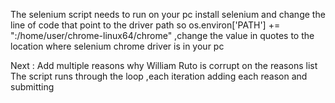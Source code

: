The selenium script needs to run on your pc
install selenium and change the line of code that point to the driver path
so os.environ['PATH'] += ":/home/user/chrome-linux64/chrome" ,change the value in quotes to the location where selenium chrome driver is in your pc

Next : 
Add multiple reasons why William Ruto is corrupt on the reasons list
The script runs through the loop ,each iteration adding each reason and submitting
